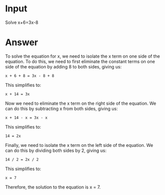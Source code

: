 # Input

Solve x+6=3x-8

# Answer

To solve the equation for x, we need to isolate the x term on one side of the equation. To do this, we need to first eliminate the constant terms on one side of the equation by adding 8 to both sides, giving us:

```
x + 6 + 8 = 3x - 8 + 8

```

This simplifies to:

```
x + 14 = 3x

```

Now we need to eliminate the x term on the right side of the equation. We can do this by subtracting x from both sides, giving us:

```
x + 14 - x = 3x - x

```

This simplifies to:

```
14 = 2x

```

Finally, we need to isolate the x term on the left side of the equation. We can do this by dividing both sides by 2, giving us:

```
14 / 2 = 2x / 2

```

This simplifies to:

```
x = 7

```

Therefore, the solution to the equation is x = 7.